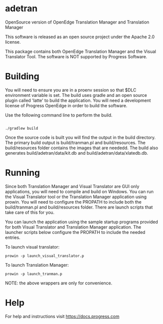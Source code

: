 # adetran
OpenSource version of OpenEdge Translation Manager and Translation Manager

This software is released as an open source project under the Apache 2.0 license.

This package contains both OpenEdge Translation Manager and the Visual Translator Tool. The software is NOT supported by Progress Software.

# Building

You will need to ensure you are in a proenv session so that $DLC environment variable is set.  The build uses gradle and an open source plugin called 'latte' to build the application.  You will need a development license of Progress OpenEdge in order to build the software.

Use the following command line to perform the build.

```

./gradlew build

```

Once the source code is built you will find the output in the build directory. The primary build output is build/tranman.pl and build/resources.  The build/resources folder contains the images that are neededd.  The build also generates build/adetran/data/kit.db and build/adetran/data/xlatedb.db.

# Running

Since both Translation Manager and Visual Translator are GUI only applications, you will need to compile and build on Windows.  You can run the Visual Translator tool or the Translation Manager application using prowin.  You will need to configure the PROPATH to include both the build/tranman.pl and build/resources folder.  There are launch scripts that take care of this for you.

You can launch the application using the sample startup programs provided for both Visual Translator and Translation Manager application.  The launcher scripts below configure the PROPATH to include the needed entries.

To launch visual translator:
```
prowin -p launch_visual_translator.p
```

To launch Translation Manager:
```
prowin -p launch_tranman.p
```

NOTE: the above wrappers are only for convenience.

# Help

For help and instructions visit https://docs.progress.com

